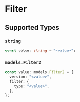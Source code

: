 # Filter


## Supported Types

### `string`

```typescript
const value: string = "<value>";
```

### `models.Filter2`

```typescript
const value: models.Filter2 = {
  version: "<value>",
  filter: {
    type: "<value>",
  },
};
```

